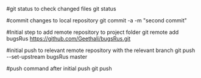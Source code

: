 #git status to check changed files
git status

#commit changes to local repository
git commit -a  -m "second commit"

#Initial step to add remote repository to project  folder 
git remote add bugsRus https://github.com/Geethali/bugsRus.git

#initial push to relevant remote repository with the relevant branch
git push --set-upstream bugsRus master

#push command after initial push
git push



